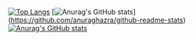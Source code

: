 [![Top Langs](https://github-readme-stats.vercel.app/api/top-langs/?username=IwadareRyu
)](https://github.com/anuraghazra/github-readme-stats)
[![Anurag's GitHub stats](https://github-readme-stats.vercel.app/api?username=IwadareRyu)]
(https://github.com/anuraghazra/github-readme-stats)
[![Anurag's GitHub stats](https://github-readme-stats.vercel.app/api?username=IwadareRyu&theme=onedark)](https://github.com/anuraghazra/github-readme-stats)
<!--
**IwadareRyu/IwadareRyu** is a ✨ _special_ ✨ repository because its `README.md` (this file) appears on your GitHub profile.

Here are some ideas to get you started:

- 🔭 I’m currently working on ...
- 🌱 I’m currently learning ...
- 👯 I’m looking to collaborate on ...
- 🤔 I’m looking for help with ...
- 💬 Ask me about ...
- 📫 How to reach me: ...
- 😄 Pronouns: ...
- ⚡ Fun fact: ...
-->
